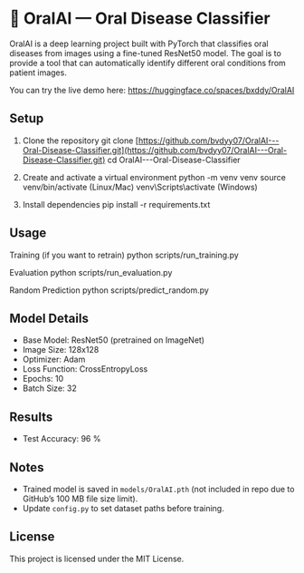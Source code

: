 # 🦷 OralAI — Oral Disease Classifier

OralAI is a deep learning project built with PyTorch that classifies oral diseases from images using a fine-tuned ResNet50 model.
The goal is to provide a tool that can automatically identify different oral conditions from patient images.

You can try the live demo here:
https://huggingface.co/spaces/bxddy/OralAI

## Setup

1. Clone the repository
   git clone [https://github.com/bvdyy07/OralAI---Oral-Disease-Classifier.git](https://github.com/bvdyy07/OralAI---Oral-Disease-Classifier.git)
   cd OralAI---Oral-Disease-Classifier

2. Create and activate a virtual environment
   python -m venv venv
   source venv/bin/activate   (Linux/Mac)
   venv\Scripts\activate      (Windows)

3. Install dependencies
   pip install -r requirements.txt

## Usage

Training (if you want to retrain)
python scripts/run\_training.py

Evaluation
python scripts/run\_evaluation.py

Random Prediction
python scripts/predict\_random.py

## Model Details

* Base Model: ResNet50 (pretrained on ImageNet)
* Image Size: 128x128
* Optimizer: Adam
* Loss Function: CrossEntropyLoss
* Epochs: 10
* Batch Size: 32

## Results

* Test Accuracy: 96 %

## Notes

* Trained model is saved in `models/OralAI.pth` (not included in repo due to GitHub’s 100 MB file size limit).
* Update `config.py` to set dataset paths before training.

## License

This project is licensed under the MIT License.


